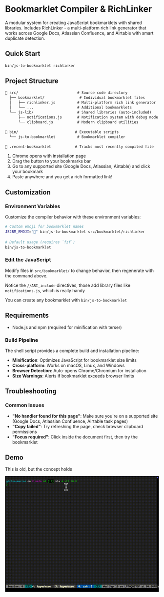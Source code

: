 # Bookmarklet Compiler & RichLinker

A modular system for creating JavaScript bookmarklets with shared libraries. Includes RichLinker - a multi-platform rich link generator that works across Google Docs, Atlassian Confluence, and Airtable with smart duplicate detection.

## Quick Start

```bash
bin/js-to-bookmarklet richlinker
```

## Project Structure

```
📁 src/                           # Source code directory
  ├── bookmarklet/                # Individual bookmarklet files
  │   ├── richlinker.js          # Multi-platform rich link generator
  │   └── ...                    # Additional bookmarklets
  └── js-lib/                    # Shared libraries (auto-included)
      ├── notifications.js       # Notification system with debug mode
      └── clipboard.js           # Modern clipboard utilities

📁 bin/                          # Executable scripts
  └── js-to-bookmarklet          # Bookmarklet compiler

🔧 .recent-bookmarklet           # Tracks most recently compiled file
```

1. Chrome opens with installation page
2. Drag the button to your bookmarks bar
3. Go to any supported site (Google Docs, Atlassian, Airtable) and click your bookmark
4. Paste anywhere and you get a rich formatted link!

## Customization

### Environment Variables
Customize the compiler behavior with these environment variables:

```bash
# Custom emoji for bookmarklet names
JS2BM_EMOJI="🔗" bin/js-to-bookmarklet src/bookmarklet/richlinker

# Default usage (requires `fzf`)
bin/js-to-bookmarklet
```

### Edit the JavaScript
Modify files in `src/bookmarklet/` to change behavior, then regenerate with the command above.

Notice the `//ARI_include` directives, those add library files like
`notifications.js`, which is really handy

You can create any bookmarklet with `bin/js-to-bookmarklet`

## Requirements

- Node.js and npm (required for minification with terser)

### Build Pipeline
The shell script provides a complete build and installation pipeline:
- **Minification**: Optimizes JavaScript for bookmarklet size limits
- **Cross-platform**: Works on macOS, Linux, and Windows
- **Browser Detection**: Auto-opens Chrome/Chromium for installation
- **Size Warnings**: Alerts if bookmarklet exceeds browser limits

## Troubleshooting

### Common Issues
- **"No handler found for this page"**: Make sure you're on a supported site (Google Docs, Atlassian Confluence, Airtable task pages)
- **"Copy failed"**: Try refreshing the page, check browser clipboard permissions
- **"Focus required"**: Click inside the document first, then try the bookmarklet

## Demo

This is old, but the concept holds

![Demo](resources/richlink.gif)
